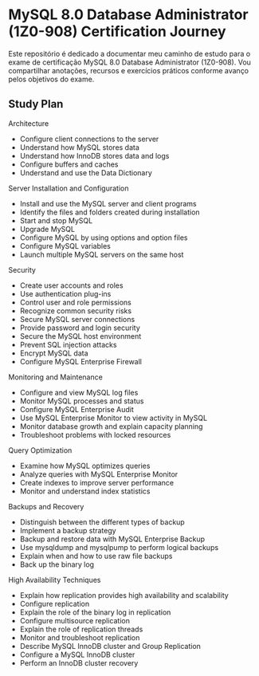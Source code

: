 # MySQL 8.0 Database Administrator (1Z0-908) Certification Journey

Este repositório é dedicado a documentar meu caminho de estudo para o exame de certificação MySQL 8.0 Database Administrator (1Z0-908). Vou compartilhar anotações, recursos e exercícios práticos conforme avanço pelos objetivos do exame.

## Study Plan
Architecture

- Configure client connections to the server
- Understand how MySQL stores data
- Understand how InnoDB stores data and logs
- Configure buffers and caches
- Understand and use the Data Dictionary

Server Installation and Configuration

- Install and use the MySQL server and client programs
- Identify the files and folders created during installation
- Start and stop MySQL
- Upgrade MySQL
- Configure MySQL by using options and option files
- Configure MySQL variables
- Launch multiple MySQL servers on the same host
  
Security

- Create user accounts and roles
- Use authentication plug-ins
- Control user and role permissions
- Recognize common security risks
- Secure MySQL server connections
- Provide password and login security
- Secure the MySQL host environment
- Prevent SQL injection attacks
- Encrypt MySQL data
- Configure MySQL Enterprise Firewall
  
Monitoring and Maintenance

- Configure and view MySQL log files
- Monitor MySQL processes and status
- Configure MySQL Enterprise Audit
- Use MySQL Enterprise Monitor to view activity in MySQL
- Monitor database growth and explain capacity planning
- Troubleshoot problems with locked resources
  
Query Optimization

- Examine how MySQL optimizes queries
- Analyze queries with MySQL Enterprise Monitor
- Create indexes to improve server performance
- Monitor and understand index statistics
  
Backups and Recovery

- Distinguish between the different types of backup
- Implement a backup strategy
- Backup and restore data with MySQL Enterprise Backup
- Use mysqldump and mysqlpump to perform logical backups
- Explain when and how to use raw file backups
- Back up the binary log
  
High Availability Techniques

- Explain how replication provides high availability and scalability
- Configure replication
- Explain the role of the binary log in replication
- Configure multisource replication
- Explain the role of replication threads
- Monitor and troubleshoot replication
- Describe MySQL InnoDB cluster and Group Replication
- Configure a MySQL InnoDB cluster
- Perform an InnoDB cluster recovery
